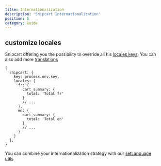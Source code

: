 ```yaml
---
title: Internationalization
description: 'Snipcart Internationalization'
position: 5
category: Guide
---
```


## customize locales

Snipcart offering you the possibility to override all his [locales keys](https://github.com/snipcart/snipcart-l10n/blob/master/locales/en.json#L123). You can also add more [translations](https://docs.snipcart.com/v3/setup/localization)

```js[nuxt.config.js]
{
  snipcart: {
    key: process.env.key,
    locales: {
      fr: {
        cart_summary: {
          total: 'Total fr'
        }
        // ...
      },
      en: {
        cart_summary: {
          total: 'Total en'
        }
        // ...
      }
    }
  },
}
```

You can combine your internationalization strategy with our [setLanguage utils](/utils#setlanguage)

